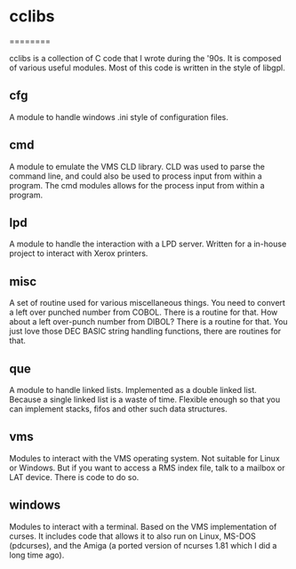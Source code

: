 # cclibs
========

cclibs is a collection of C code that I wrote during the '90s. It is 
composed of various useful modules. Most of this code is written in
the style of libgpl.

## cfg

A module to handle windows .ini style of configuration files. 

## cmd

A module to emulate the VMS CLD library. CLD was used to parse the
command line, and could also be used to process input from within a
program. The cmd modules allows for the process input from within a
program.

## lpd

A module to handle the interaction with a LPD server. Written for a
in-house project to interact with Xerox printers.

## misc

A set of routine used for various miscellaneous things. You need to
convert a left over punched number from COBOL. There is a routine for 
that. How about a left over-punch number from DIBOL? There is a routine 
for  that. You just love those DEC BASIC string handling functions, 
there are routines for that. 

## que

A module to handle linked lists. Implemented as a double linked list.
Because a single linked list is a waste of time. Flexible enough so
that you can implement stacks, fifos and other such data structures.

## vms

Modules to interact with the VMS operating system. Not suitable for
Linux or Windows. But if you want to access a RMS index file, talk 
to a mailbox or LAT device. There is code to do so.

## windows

Modules to interact with a terminal. Based on the VMS implementation
of curses. It includes code  that allows it to also run on Linux, 
MS-DOS (pdcurses), and the Amiga (a ported version of ncurses 1.81 
which I did a long time ago). 

